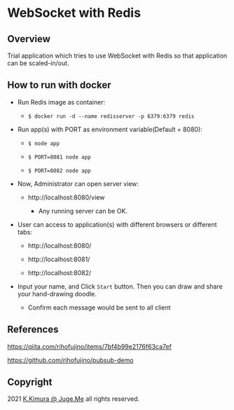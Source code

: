 # WebSocket with Redis

## Overview

Trial application which tries to use WebSocket with Redis so that application can be scaled-in/out.


## How to run with docker

- Run Redis image as container:

  - `$ docker run -d --name redisserver -p 6379:6379 redis`

- Run app(s) with PORT as environment variable(Default = 8080):

  - `$ node app`

  - `$ PORT=8081 node app`

  - `$ PORT=8082 node app`

- Now, Administrator can open server view:

  - http://localhost:8080/view

    - Any running server can be OK.

- User can access to application(s) with different browsers or different tabs:

  - http://localhost:8080/

  - http://localhost:8081/

  - http://localhost:8082/

- Input your name, and Click `Start` button. Then you can draw and share your hand-drawing doodle. 

  - Confirm each message would be sent to all client


## References

https://qiita.com/rihofujino/items/7bf4b99e2176f63ca7ef

https://github.com/rihofujino/pubsub-demo


## Copyright

2021 [K.Kimura @ Juge.Me](https://github.com/dotnsf) all rights reserved.

